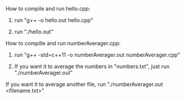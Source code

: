 How to compile and run hello.cpp:

1) run "g++ -o hello.out hello.cpp"

2) run "./hello.out"


How to compille and run numberAverager.cpp:

1) run "g++ -std=c++11 -o numberAverager.out numberAverager.cpp"

2) If you want it to average the numbers in "numbers.txt", just run "./numberAverager.out"

If you want it to average another file, run "./numberAverager.out <filename.txt>"
